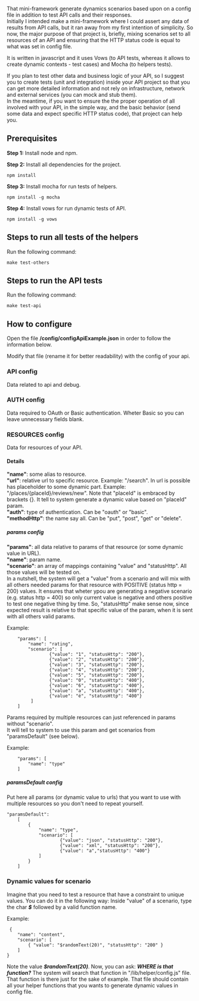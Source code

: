 That mini-framework generate dynamics scenarios based upon on a config file in addition to test API calls and their responses.  
Initially I intended make a mini-framework where I could assert any data of results from API calls, but it ran away from my first intention of simplicity. So now,  the major purpose of that project is, briefly, mixing scenarios set to all resources of an API and ensuring that the HTTP status code is equal to what was set in config file.

It is written in javascript and it uses Vows (to API tests, whereas it allows to create dynamic contexts - test cases) and Mocha (to helpers tests).

If you plan to test other data and business logic of your API, so I suggest you to create tests (unit and integration) inside your API project so that you can get more detailed information and not rely on infrastructure, network and external services (you can mock and stub them).  
In the meantime, if you want to ensure the the proper operation of all involved with your API, in the simple way, and the basic behavior (send some data and expect specific HTTP status code), that project can help you.

## Prerequisites
**Step 1:** Install node and npm. 

**Step 2:** Install all dependencies for the project.

```
npm install
```
**Step 3:** Install mocha for run tests of helpers.

```
npm install -g mocha
```
**Step 4:** Install vows for run dynamic tests of API.

```
npm install -g vows
```

## Steps to run all tests of the helpers

Run the following command: 
```
make test-others
```

## Steps to run the API tests

Run the following command: 
```
make test-api
```

## How to configure 

Open the file **/config/configApiExample.json** in order to follow the information below.

Modify that file (rename it for better readability) with the config of your api.

### API config
Data related to api and debug.

### AUTH config
Data required to OAuth or Basic authentication. Wheter Basic so you can leave unnecessary fields blank.

### RESOURCES config

Data for resources of your API.

#### Details

**"name"**: some alias to resource.  
**"url"**: relative url to specific resource. Example: "/search". In url is possible has placeholder to some dynamic part. Example: "/places/{placeId}/reviews/new". Note that "placeId" is embraced by brackets {}. It tell to system generate a dynamic value based on "placeId" param.  
**"auth"**: type of authentication. Can be "oauth" or "basic".  
**"methodHttp"**: the name say all. Can be "put", "post", "get" or "delete".  

##### params config

**"params"**: all data relative to params of that resource (or some dynamic value in URL).  
**"name"**: param name.  
**"scenario"**: an array of mappings containing "value" and "statusHttp". All those values will be tested on.  
In a nutshell, the system will get a "value" from a scenario and will mix with all others needed params for that resource with POSITIVE (status http = 200) values. It ensures that wheter ypou are generating a negative scenario (e.g. status http = 400) so only current value is negative and others positive to test one negative thing by time. So, "statusHttp" make sense now, since expected result is relative to that specific value of the param, when it is sent with all others valid params.  

Example: 
```
    "params": [
        "name": "rating",
        "scenario": [
                {"value": "1", "statusHttp": "200"},
                {"value": "2", "statusHttp": "200"},
                {"value": "3", "statusHttp": "200"},
                {"value": "4", "statusHttp": "200"},
                {"value": "5", "statusHttp": "200"},
                {"value": "0", "statusHttp": "400"},
                {"value": "6", "statusHttp": "400"},
                {"value": "a", "statusHttp": "400"},
                {"value": "é", "statusHttp": "400"}
         ]
    ]
```
Params required by multiple resources can just referenced in params without "scenario".  
It will tell to system to use this param and get scenarios from "paramsDefault" (see below).  

Example:
```
    "params": [
        "name": "type"
    ]
```
##### paramsDefault config

Put here all params (or dynamic value to urls) that you want to use with multiple resources so you don't need to repeat yourself.  

```
"paramsDefault":
    [
        {
            "name": "type",
            "scenario": [
                    {"value": "json", "statusHttp": "200"},
                    {"value": "xml", "statusHttp": "200"},
                    {"value": "a","statusHttp": "400"}
            ]
        }
    ]
```

### Dynamic values for scenario

Imagine that you need to test a resource that have a constraint to unique values. You can do it in the following way:
Inside "value" of a scenario, type the char ***$*** followed by a valid function name.

Example: 
```
 {
    "name": "content",
    "scenario": [
        { "value": "$randomText(20)", "statusHttp": "200" }
    ]
}
```

Note the value ***$randomText(20)***. Now, you can ask: ***WHERE is that function?***
The system will search that function in "/lib/helper/config.js" file. That function is there just for the sake of example.
That file should contain all your helper functions that you wants to generate dynamic values in config file.